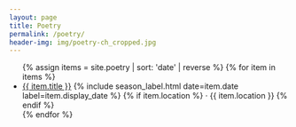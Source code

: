 ```yaml
---
layout: page
title: Poetry
permalink: /poetry/
header-img: img/poetry-ch_cropped.jpg
---
```

<ul class="post-list poetry-list">
  {% assign items = site.poetry | sort: 'date' | reverse %}
  {% for item in items %}
    <li>
      <a class="post-link" href="{{ item.url | relative_url }}">{{ item.title }}</a>
      <span class="post-meta">
        {% include season_label.html date=item.date label=item.display_date %}
      </span>
      {% if item.location %}
        <span class="post-location"> · {{ item.location }}</span>
      {% endif %}
    </li>
  {% endfor %}
</ul>

